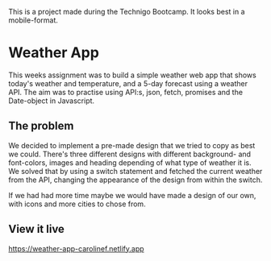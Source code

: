 This is a project made during the Technigo Bootcamp. It looks best in a mobile-format.

# Weather App

This weeks assignment was to build a simple weather web app that shows today's weather and temperature, and a 5-day forecast using a weather API. The aim was to practise using API:s, json, fetch, promises and the Date-object in Javascript.

## The problem

We decided to implement a pre-made design that we tried to copy as best we could. There's three different designs with different background- and font-colors, images and heading depending of what type of weather it is. We solved that by using a switch statement and fetched the current weather from the API, changing the appearance of the design from within the switch.

If we had had more time maybe we would have made a design of our own, with icons and more cities to chose from.

## View it live

https://weather-app-carolinef.netlify.app

